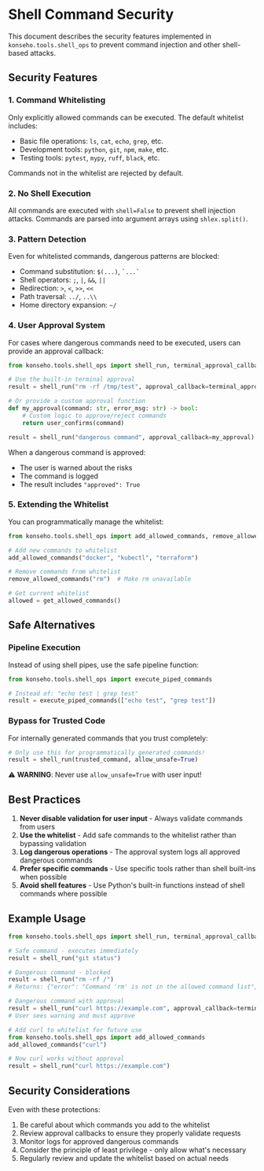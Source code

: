 # Shell Command Security

This document describes the security features implemented in `konseho.tools.shell_ops` to prevent command injection and other shell-based attacks.

## Security Features

### 1. Command Whitelisting

Only explicitly allowed commands can be executed. The default whitelist includes:
- Basic file operations: `ls`, `cat`, `echo`, `grep`, etc.
- Development tools: `python`, `git`, `npm`, `make`, etc.
- Testing tools: `pytest`, `mypy`, `ruff`, `black`, etc.

Commands not in the whitelist are rejected by default.

### 2. No Shell Execution

All commands are executed with `shell=False` to prevent shell injection attacks. Commands are parsed into argument arrays using `shlex.split()`.

### 3. Pattern Detection

Even for whitelisted commands, dangerous patterns are blocked:
- Command substitution: `$(...)`, `` `...` ``
- Shell operators: `;`, `|`, `&&`, `||`
- Redirection: `>`, `<`, `>>`, `<<`
- Path traversal: `../`, `..\\`
- Home directory expansion: `~/`

### 4. User Approval System

For cases where dangerous commands need to be executed, users can provide an approval callback:

```python
from konseho.tools.shell_ops import shell_run, terminal_approval_callback

# Use the built-in terminal approval
result = shell_run("rm -rf /tmp/test", approval_callback=terminal_approval_callback)

# Or provide a custom approval function
def my_approval(command: str, error_msg: str) -> bool:
    # Custom logic to approve/reject commands
    return user_confirms(command)

result = shell_run("dangerous command", approval_callback=my_approval)
```

When a dangerous command is approved:
- The user is warned about the risks
- The command is logged
- The result includes `"approved": True`

### 5. Extending the Whitelist

You can programmatically manage the whitelist:

```python
from konseho.tools.shell_ops import add_allowed_commands, remove_allowed_commands, get_allowed_commands

# Add new commands to whitelist
add_allowed_commands("docker", "kubectl", "terraform")

# Remove commands from whitelist
remove_allowed_commands("rm")  # Make rm unavailable

# Get current whitelist
allowed = get_allowed_commands()
```

## Safe Alternatives

### Pipeline Execution

Instead of using shell pipes, use the safe pipeline function:

```python
from konseho.tools.shell_ops import execute_piped_commands

# Instead of: "echo test | grep test"
result = execute_piped_commands(["echo test", "grep test"])
```

### Bypass for Trusted Code

For internally generated commands that you trust completely:

```python
# Only use this for programmatically generated commands!
result = shell_run(trusted_command, allow_unsafe=True)
```

⚠️ **WARNING**: Never use `allow_unsafe=True` with user input!

## Best Practices

1. **Never disable validation for user input** - Always validate commands from users
2. **Use the whitelist** - Add safe commands to the whitelist rather than bypassing validation
3. **Log dangerous operations** - The approval system logs all approved dangerous commands
4. **Prefer specific commands** - Use specific tools rather than shell built-ins when possible
5. **Avoid shell features** - Use Python's built-in functions instead of shell commands where possible

## Example Usage

```python
from konseho.tools.shell_ops import shell_run, terminal_approval_callback

# Safe command - executes immediately
result = shell_run("git status")

# Dangerous command - blocked
result = shell_run("rm -rf /")
# Returns: {"error": "Command 'rm' is not in the allowed command list", ...}

# Dangerous command with approval
result = shell_run("curl https://example.com", approval_callback=terminal_approval_callback)
# User sees warning and must approve

# Add curl to whitelist for future use
from konseho.tools.shell_ops import add_allowed_commands
add_allowed_commands("curl")

# Now curl works without approval
result = shell_run("curl https://example.com")
```

## Security Considerations

Even with these protections:
1. Be careful about which commands you add to the whitelist
2. Review approval callbacks to ensure they properly validate requests
3. Monitor logs for approved dangerous commands
4. Consider the principle of least privilege - only allow what's necessary
5. Regularly review and update the whitelist based on actual needs